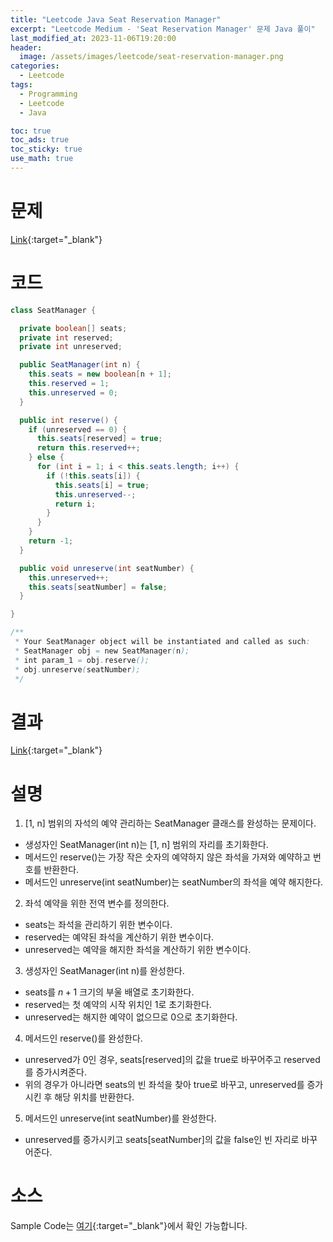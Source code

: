 ```yaml
---
title: "Leetcode Java Seat Reservation Manager"
excerpt: "Leetcode Medium - 'Seat Reservation Manager' 문제 Java 풀이"
last_modified_at: 2023-11-06T19:20:00
header:
  image: /assets/images/leetcode/seat-reservation-manager.png
categories:
  - Leetcode
tags:
  - Programming
  - Leetcode
  - Java

toc: true
toc_ads: true
toc_sticky: true
use_math: true
---
```

# 문제
[Link](https://leetcode.com/problems/seat-reservation-manager){:target="_blank"}

# 코드
```java
class SeatManager {

  private boolean[] seats;
  private int reserved;
  private int unreserved;

  public SeatManager(int n) {
    this.seats = new boolean[n + 1];
    this.reserved = 1;
    this.unreserved = 0;
  }

  public int reserve() {
    if (unreserved == 0) {
      this.seats[reserved] = true;
      return this.reserved++;
    } else {
      for (int i = 1; i < this.seats.length; i++) {
        if (!this.seats[i]) {
          this.seats[i] = true;
          this.unreserved--;
          return i;
        }
      }
    }
    return -1;
  }

  public void unreserve(int seatNumber) {
    this.unreserved++;
    this.seats[seatNumber] = false;
  }

}

/**
 * Your SeatManager object will be instantiated and called as such:
 * SeatManager obj = new SeatManager(n);
 * int param_1 = obj.reserve();
 * obj.unreserve(seatNumber);
 */
```

# 결과
[Link](https://leetcode.com/problems/seat-reservation-manager/submissions/1092716384/){:target="_blank"}

# 설명
1. [1, n] 범위의 자석의 예약 관리하는 SeatManager 클래스를 완성하는 문제이다.
- 생성자인 SeatManager(int n)는 [1, n] 범위의 자리를 초기화한다.
- 메서드인 reserve()는 가장 작은 숫자의 예약하지 않은 좌석을 가져와 예약하고 번호를 반환한다.
- 메서드인 unreserve(int seatNumber)는 seatNumber의 좌석을 예약 해지한다.

2. 좌석 예약을 위한 전역 변수를 정의한다.
- seats는 좌석을 관리하기 위한 변수이다.
- reserved는 예약된 좌석을 계산하기 위한 변수이다.
- unreserved는 예약을 해지한 좌석을 계산하기 위한 변수이다.

3. 생성자인 SeatManager(int n)를 완성한다.
- seats를 $n + 1$ 크기의 부울 배열로 초기화한다.
- reserved는 첫 예약의 시작 위치인 1로 초기화한다.
- unreserved는 해지한 예약이 없으므로 0으로 초기화한다.

4. 메서드인 reserve()를 완성한다.
- unreserved가 0인 경우, seats[reserved]의 값을 true로 바꾸어주고 reserved를 증가시켜준다.
- 위의 경우가 아니라면 seats의 빈 좌석을 찾아 true로 바꾸고, unreserved를 증가시킨 후 해당 위치를 반환한다.

5. 메서드인 unreserve(int seatNumber)를 완성한다.
- unreserved를 증가시키고 seats[seatNumber]의 값을 false인 빈 자리로 바꾸어준다.

# 소스
Sample Code는 [여기](https://github.com/GracefulSoul/leetcode/blob/master/src/main/java/gracefulsoul/problems/SeatReservationManager.java){:target="_blank"}에서 확인 가능합니다.
